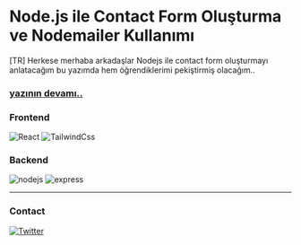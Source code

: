 # Node.js ile Contact Form Oluşturma ve Nodemailer Kullanımı
[TR] 
Herkese merhaba arkadaşlar Nodejs ile contact form oluşturmayı anlatacağım bu yazımda hem öğrendiklerimi pekiştirmiş olacağım..

### [yazının devamı..](https://alper-bayram.medium.com/node-js-ile-contact-form-olu%C5%9Fturma-ve-nodemailer-kullan%C4%B1m%C4%B1-211a6168da9b)


<h3 align="left">Frontend</h3>

![React](https://img.shields.io/badge/-React-0A1A2F?style=flat&logo=react)
![TailwindCss](https://img.shields.io/badge/-TailwindCss-0A1A2F?style=flat&logo=tailwindcss)

<h3 align="left">Backend</h3>

![nodejs](https://img.shields.io/badge/-Nodejs-0A1A2F?style=flat&logo=node.js)
![express](https://img.shields.io/badge/-express-0A1A2F?style=flat&logo=express)

--- 

### Contact
[![Twitter](https://img.shields.io/badge/-Twitter-0A1A2F?style=flat&logo=twitter)](https://twitter.com/alperbayrmm)&nbsp;


